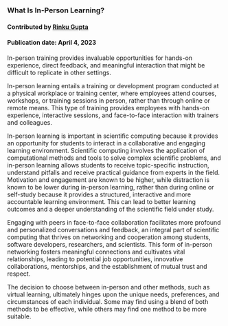 
### What Is In-Person Learning?
#### Contributed by [Rinku Gupta](https://github.com/rinkug)
#### Publication date: April 4, 2023


<!--- deck start --->
In-person training provides invaluable opportunities for hands-on experience, direct feedback, and meaningful interaction that might be difficult to replicate in other settings.
<!--- deck end --->

<!--- body start --->
In-person learning entails a training or development program conducted at a physical workplace or training center, where employees attend courses, workshops, or training sessions in person, rather than through online or remote means. This type of training provides employees with hands-on experience, interactive sessions, and face-to-face interaction with trainers and colleagues.

In-person learning is important in scientific computing because it provides an opportunity for students to interact in a collaborative and engaging learning environment. Scientific computing involves the application of computational methods and tools to solve complex scientific problems, and in-person learning allows students to receive topic-specific instruction, understand pitfalls and receive practical guidance from experts in the field. Motivation and engagement are known to be higher, while distraction is known to be lower during in-person learning, rather than during online or self-study because it provides a structured, interactive and  more accountable learning environment. This can lead to better learning outcomes and a deeper understanding of the scientific field under study.

Engaging with peers in face-to-face collaboration facilitates more profound and personalized conversations and feedback, an integral part of scientific computing that thrives on networking and cooperation among students, software developers, researchers, and scientists. This form of in-person networking fosters meaningful connections and cultivates vital relationships, leading to potential job opportunities, innovative collaborations, mentorships, and the establishment of mutual trust and respect.

The decision to choose between in-person and other methods, such as virtual learning, ultimately hinges upon the unique needs, preferences, and circumstances of each individual. Some may find using a blend of both methods to be effective, while others may find one method to be more suitable.


<!--- body end  --->

 
<!---
Publish: yes
Pinned: yes
Topics: in-person learning
RSS update: 2023-04-04
--->
